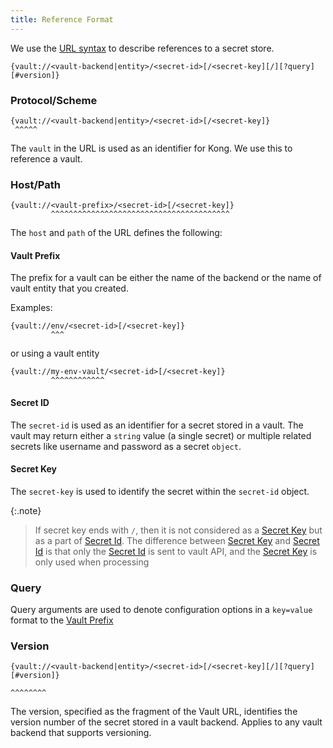 ```yaml
---
title: Reference Format
---
```


We use the [URL syntax](https://en.wikipedia.org/wiki/URL) to describe references to a secret store.

```text
{vault://<vault-backend|entity>/<secret-id>[/<secret-key][/][?query][#version]}
```

### Protocol/Scheme

```text
{vault://<vault-backend|entity>/<secret-id>[/<secret-key]}
 ^^^^^
```

The `vault` in the URL is used as an identifier for Kong. We use this to reference a vault.

### Host/Path

```text
{vault://<vault-prefix>/<secret-id>[/<secret-key]}
         ^^^^^^^^^^^^^^^^^^^^^^^^^^^^^^^^^^^^^^^^
```

The `host` and  `path` of the URL defines the following:

#### Vault Prefix

The prefix for a vault can be either the name of the backend or the name of vault entity that you created.

Examples:

```text
{vault://env/<secret-id>[/<secret-key]}
         ^^^
```

or using a vault entity

```text
{vault://my-env-vault/<secret-id>[/<secret-key]}
         ^^^^^^^^^^^^
```

#### Secret ID

The `secret-id` is used as an identifier for a secret stored in a vault. The vault
may return either a `string` value (a single secret) or multiple related secrets
like username and password as a secret `object`.

#### Secret Key

The `secret-key` is used to identify the secret within the `secret-id` object.

{:.note}
> If secret key ends with `/`, then it is not considered as a [Secret Key](#secret-key) but as a part of [Secret Id](#secret-id).
> The difference between [Secret Key](#secret-key) and [Secret Id](#secret-id) is that only the [Secret Id](#secret-id) is sent to vault API,
> and the [Secret Key](#secret-key) is only used when processing 


### Query

Query arguments are used to denote configuration options in a `key=value` format to the [Vault Prefix](/gateway/{{page.kong_version}}/kong-enterprise/secrets-management/reference-format/#vault-prefix)


### Version

```text
{vault://<vault-backend|entity>/<secret-id>[/<secret-key][/][?query][#version]}
                                                                     ^^^^^^^^
```

The version, specified as the fragment of the Vault URL, identifies the version number of the secret stored in a vault backend. Applies to any vault backend that supports versioning.
